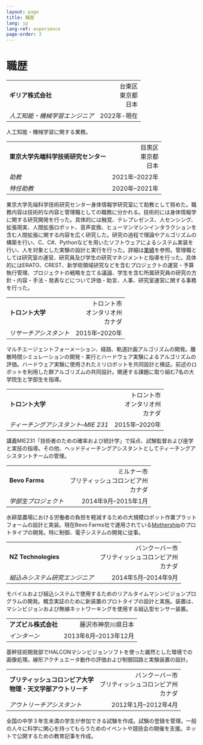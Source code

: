 ```yaml
---
layout: page
title: 職歴
lang: jp
lang-ref: experience
page-order: 3
---
```


# 職歴

| | |
|:--|--:|
|**ギリア株式会社**|台東区<br/>東京都<br/>日本|
|*人工知能・機械学習エンジニア*|2022年-現在|

人工知能・機械学習に関する業務。 

| | |
|:--|--:|
|**東京大学先端科学技術研究センター**|目黒区<br/>東京都<br/>日本|
|*助教*|2021年–2022年|
|*特任助教*|2020年–2021年|

東京大学先端科学技術研究センター身体情報学研究室にて助教として努めた。職務内容は技術的な内容と管理職としての職務に分かれる。技術的には身体情報学に関する研究開発を行った。具体的には触覚、テレプレゼンス、人センシング、拡張現実、人間拡張ロボット、音声変換、ヒューマンマシンインタラクションを含む人間拡張に関する内容を広く研究した。研究の過程で理論やアルゴリズムの構築を行い、C、C#、Pythonなどを用いたソフトウェアによるシステム実装を行い、人を対象とした実験の設計と実行を行った。詳細は[業績](../publications)を参照。管理職としては研究室の運営、研究員及び学生の研究マネジメントと指導を行った。具体的にはERATO、CREST、新学術領域研究などを含むプロジェクトの運営・予算執行管理、プロジェクトの戦略を立てる議論、学生を含む所属研究員の研究の方針・内容・手法・発表などについて評価・助言、人事、研究室運営に関する事務を行った。

| | |
|:--|--:|
|**トロント大学**|トロント市<br/>オンタリオ州<br/>カナダ|
|*リサーチアシスタント*|2015年–2020年|

マルチエージェントフォーメーション、経路、軌道計画アルゴリズムの開発。離散時間シミュレーションの開発・実行とハードウェア実験によるアルゴリズムの評価。ハードウェア実験に使用されたミリロボットを共同設計と検証。前述のロボットを利用した群アルゴリズムの共同設計。関連する課題に取り組む7名の大学院生と学部生を指導。

| | |
|:--|--:|
|**トロント大学**|トロント市<br/>オンタリオ州<br/>カナダ|
|*ティーチングアシスタント–MIE 231*|2015年–2020年|

講義MIE231「技術者のための確率および統計学」で採点、試験監督および座学と実技の指導。その他、ヘッドティーチングアシスタントとしてティーチングアシスタントチームの管理。

| | |
|:--|--:|
|**Bevo Farms**|ミルナー市<br/>ブリティッシュコロンビア州<br/>カナダ|
|*学部生プロジェクト*|2014年9月–2015年1月|

水耕苗農場における労働者の負担を軽減するための大規模ロボット作業プラットフォームの設計と実装。現在Bevo Farms社で運用されている[Mothership](https://www.bevofarms.com/about-bevo-farms/greenhouse-innovation)のプロトタイプの開発。特に制御、電子システムの開発に従事。

| | |
|:--|--:|
|**NZ Technologies**|バンクーバー市<br/>ブリティッシュコロンビア州<br/>カナダ|
|*組込みシステム研究エンジニア*|2014年5月–2014年9月|

モバイルおよび組込システムで使用するためのリアルタイムマシンビジョンプログラムの開発。概念実証のために新装置のプロトタイプの設計と実施。装置は、マシンビジョンおよび無線ネットワーキングを使用する組込型センサー装置。

| | |
|:--|--:|
|**アズビル株式会社**|藤沢市神奈川県日本|
|*インターン*|2013年6月–2013年12月|

基幹技術開発部でHALCONマシンビジョンソフトを使った雑然とした環境での画像処理。線形アクチュエータ動作の評価および制御回路と実験装置の設計。

| | |
|:--|--:|
|**ブリティッシュコロンビア大学<br/>物理・天文学部アウトリーチ**|バンクーバー市<br/>ブリティッシュコロンビア州<br/>カナダ|
|*アウトリーチアシスタント*|2012年1月–2012年4月|

全国の中学３年生未満の学生が参加できる試験を作成。試験の登録を管理。一般の人々に科学に関心を持ってもらうためのイベントや競技会の開催を支援。ネットで公開するための教育記事を作成。
